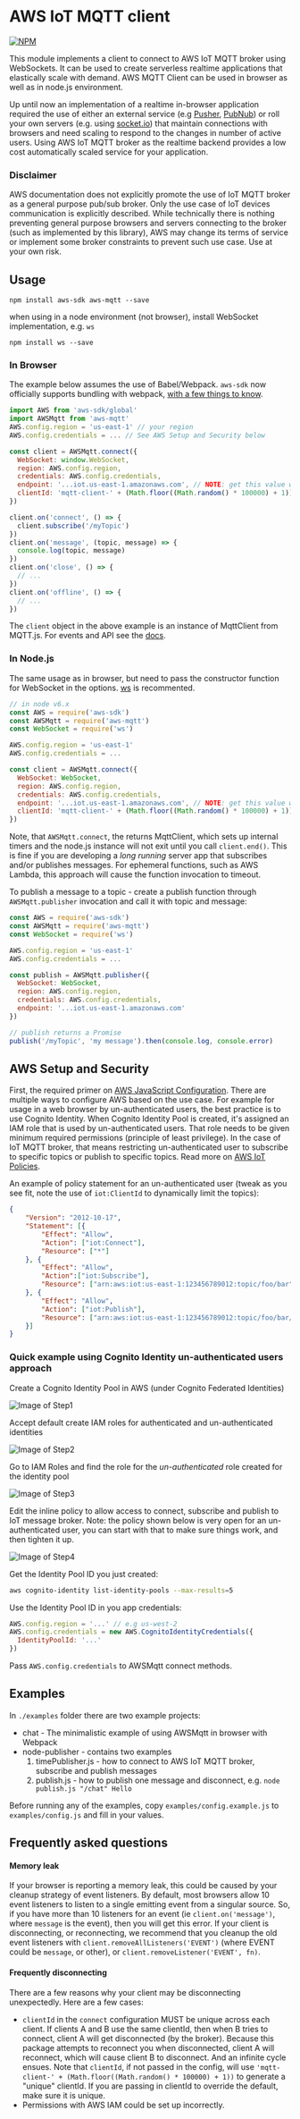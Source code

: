 # AWS IoT MQTT client

[![NPM](https://nodei.co/npm/aws-mqtt.png?global=true)](https://nodei.co/npm/aws-mqtt/)

This module implements a client to connect to AWS IoT MQTT broker using WebSockets. 
It can be used to create serverless realtime applications that elastically scale with demand.
AWS MQTT Client can be used in browser as well as in node.js environment.  

Up until now an implementation of a realtime in-browser application required the use of either an external service 
(e.g [Pusher](https://pusher.com/), [PubNub](https://www.pubnub.com/))
or roll your own servers (e.g. using [socket.io](http://socket.io/)) that maintain connections with browsers and need scaling to respond to the changes in number of active users.
Using AWS IoT MQTT broker as the realtime backend provides a low cost automatically scaled service for your application. 

### Disclaimer

AWS documentation does not explicitly promote the use of IoT MQTT broker as a general purpose pub/sub broker. 
Only the use case of IoT devices communication is explicitly described. While technically there is nothing preventing
general purpose browsers and servers connecting to the broker (such as implemented by this library), AWS may change its terms of service
or implement some broker constraints to prevent such use case. Use at your own risk.

## Usage

`npm install aws-sdk aws-mqtt --save`

when using in a node environment (not browser), install WebSocket implementation, e.g. `ws`

`npm install ws --save`

### In Browser

The example below assumes the use of Babel/Webpack. `aws-sdk` now officially supports bundling with webpack, [with a few things to know](http://docs.aws.amazon.com/sdk-for-javascript/v2/developer-guide/webpack.html).

```javascript
import AWS from 'aws-sdk/global'
import AWSMqtt from 'aws-mqtt'
AWS.config.region = 'us-east-1' // your region
AWS.config.credentials = ... // See AWS Setup and Security below 

const client = AWSMqtt.connect({
  WebSocket: window.WebSocket, 
  region: AWS.config.region,
  credentials: AWS.config.credentials,
  endpoint: '...iot.us-east-1.amazonaws.com', // NOTE: get this value with `aws iot describe-endpoint`
  clientId: 'mqtt-client-' + (Math.floor((Math.random() * 100000) + 1)), // clientId to register with MQTT broker. Need to be unique per client
})

client.on('connect', () => {
  client.subscribe('/myTopic')
})
client.on('message', (topic, message) => {
  console.log(topic, message)
})
client.on('close', () => {
  // ...
})
client.on('offline', () => {
  // ...
})
```
The `client` object in the above example is an instance of MqttClient from MQTT.js. For events and API see the [docs](https://github.com/mqttjs/MQTT.js#api).



### In Node.js

The same usage as in browser, but need to pass the constructor function for WebSocket in the options. [ws](https://github.com/websockets/ws) is recommented.

```javascript
// in node v6.x
const AWS = require('aws-sdk')
const AWSMqtt = require('aws-mqtt')
const WebSocket = require('ws')

AWS.config.region = 'us-east-1' 
AWS.config.credentials = ... 

const client = AWSMqtt.connect({
  WebSocket: WebSocket, 
  region: AWS.config.region,
  credentials: AWS.config.credentials,
  endpoint: '...iot.us-east-1.amazonaws.com', // NOTE: get this value with `aws iot describe-endpoint`
  clientId: 'mqtt-client-' + (Math.floor((Math.random() * 100000) + 1)), // clientId to register with MQTT broker. Need to be unique per client
})

```

Note, that `AWSMqtt.connect`, the returns MqttClient, which sets up internal timers and the node.js instance will not exit until you call `client.end()`.
This is fine if you are developing a *long running* server app that subscribes and/or publishes messages.
For ephemeral functions, such as AWS Lambda, this approach will cause the function invocation to timeout. 

To publish a message to a topic - create a publish function through `AWSMqtt.publisher` invocation and call it with topic and message:

```javascript
const AWS = require('aws-sdk')
const AWSMqtt = require('aws-mqtt')
const WebSocket = require('ws')

AWS.config.region = 'us-east-1' 
AWS.config.credentials = ... 

const publish = AWSMqtt.publisher({
  WebSocket: WebSocket, 
  region: AWS.config.region,
  credentials: AWS.config.credentials,
  endpoint: '...iot.us-east-1.amazonaws.com' 
})

// publish returns a Promise
publish('/myTopic', 'my message').then(console.log, console.error)
```

## AWS Setup and Security

First, the required primer on [AWS JavaScript Configuration](http://docs.aws.amazon.com/sdk-for-javascript/v2/developer-guide/configuring-the-jssdk.html).
There are multiple ways to configure AWS based on the use case. For example for usage in a web browser by un-authenticated users, the best practice is to use Cognito Identity.
When Cognito Identity Pool is created, it's assigned an IAM role that is used by un-authenticated users. 
That role needs to be given minimum required permissions (principle of least privilege). 
In the case of IoT MQTT broker, that means restricting un-authenticated user to subscribe to specific topics or publish to specific topics.
Read more on [AWS IoT Policies](http://docs.aws.amazon.com/iot/latest/developerguide/iot-policies.html).

An example of policy statement for an un-authenticated user (tweak as you see fit, note the use of `iot:ClientId` to dynamically limit the topics):
```json
{
    "Version": "2012-10-17",
    "Statement": [{
        "Effect": "Allow",
        "Action": ["iot:Connect"],
        "Resource": ["*"]
    }, {
        "Effect": "Allow",
        "Action":["iot:Subscribe"],
        "Resource": ["arn:aws:iot:us-east-1:123456789012:topic/foo/bar"]
    }, {
        "Effect": "Allow",
        "Action": ["iot:Publish"],
        "Resource": ["arn:aws:iot:us-east-1:123456789012:topic/foo/bar/${iot:ClientId}"]
    }]
}
```

### Quick example using Cognito Identity un-authenticated users approach 

Create a Cognito Identity Pool in AWS (under Cognito Federated Identities)

![Image of Step1](https://github.com/kmamykin/aws-mqtt/raw/master/examples/IdentityPoolStep1.jpg)

Accept default create IAM roles for authenticated and un-authenticated identities 
 
![Image of Step2](https://github.com/kmamykin/aws-mqtt/raw/master/examples/IdentityPoolStep2.jpg)

Go to IAM Roles and find the role for the *un-authenticated* role created for the identity pool
 
![Image of Step3](https://github.com/kmamykin/aws-mqtt/raw/master/examples/IdentityPoolStep3.jpg)
 
Edit the inline policy to allow access to connect, subscribe and publish to IoT message broker. 
Note: the policy shown below is very open for an un-authenticated user, you can start with that to make sure things work, and then tighten it up.
 
![Image of Step4](https://github.com/kmamykin/aws-mqtt/raw/master/examples/IdentityPoolStep4.jpg)

Get the Identity Pool ID you just created:

```bash
aws cognito-identity list-identity-pools --max-results=5
```

Use the Identity Pool ID in you app credentials:

```javascript
AWS.config.region = '...' // e.g us-west-2
AWS.config.credentials = new AWS.CognitoIdentityCredentials({
  IdentityPoolId: '...'
})
```

Pass `AWS.config.credentials` to AWSMqtt connect methods.  

## Examples

In `./examples` folder there are two example projects: 

* chat - The minimalistic example of using AWSMqtt in browser with Webpack
* node-publisher - contains two examples
    1. timePublisher.js - how to connect to AWS IoT MQTT broker, subscribe and publish messages
    2. publish.js - how to publish one message and disconnect, e.g. `node publish.js "/chat" Hello`

Before running any of the examples, copy `examples/config.example.js` to `examples/config.js` and fill in your values.

## Frequently asked questions

#### Memory leak

If your browser is reporting a memory leak, this could be caused by your cleanup strategy of event listeners.  By default, most browsers allow 10 event listeners to listen to a single emitting event from a singular source.  So, if you have more than 10 listeners for an event (ie `client.on('message')`, where `message` is the event), then you will get this error.  If your client is disconnecting, or reconnecting, we recommend that you cleanup the old event listeners with `client.removeAllListeners('EVENT')` (where EVENT could be `message`, or other), or `client.removeListener('EVENT', fn)`.

#### Frequently disconnecting

There are a few reasons why your client may be disconnecting unexpectedly.  Here are a few cases:

- `clientId` in the `connect` configuration MUST be unique across each client.  If clients A and B use the same clientId, then when B tries to connect, client A will get disconnected (by the broker).  Because this package attempts to reconnect you when disconnected, client A will reconnect, which will cause client B to disconnect.  And an infinite cycle ensues.  Note that `clientId`, if not passed in the config, will use `'mqtt-client-' + (Math.floor((Math.random() * 100000) + 1))` to generate a "unique" clientId.  If you are passing in clientId to override the default, make sure it is unique.
- Permissions with AWS IAM could be set up incorrectly.
